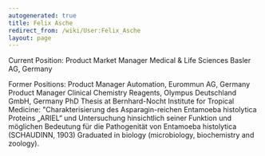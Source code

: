 ```yaml
---
autogenerated: true
title: Felix Asche
redirect_from: /wiki/User:Felix_Asche
layout: page
---
```


Current Position: Product Market Manager Medical & Life Sciences Basler
AG, Germany

Former Positions: Product Manager Automation, Eurommun AG, Germany
Product Manager Clinical Chemistry Reagents, Olympus Deutschland GmbH,
Germany PhD Thesis at Bernhard-Nocht Institute for Tropical Medicine:
"Charakterisierung des Asparagin-reichen Entamoeba histolytica Proteins
„ARIEL“ und Untersuchung hinsichtlich seiner Funktion und möglichen
Bedeutung für die Pathogenität von Entamoeba histolytica (SCHAUDINN,
1903) Graduated in biology (microbiology, biochemistry and zoology).
